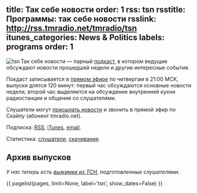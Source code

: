 title: Так себе новости
order: 1
rss: tsn
rsstitle: Программы: так себе новости
rsslink: http://rss.tmradio.net/tmradio/tsn
itunes_categories: News & Politics
labels: programs
order: 1
---
<img src="http://files.tmradio.net/pictures/wiki_logo.jpg" alt="tsn" align="left" />

Так себе новости — парный [подкаст][podcast], в котором ведущие обсуждают
новости прошедшей недели и другие интересные события.

Покдаст записывается в [прямом эфире][live] по четвергам в 21:00 МСК, выпуски
длятся 120 минут: первый час обсуждаются основные новости недели, второй час
выделяется на обсуждение внутренней кухни радиостанции и общение со слушателями.

Слушатели могут [присылать новости][reddit] и звонить в прямой эфир по Скайпу
(абонент tmradio.net).

Подписка: [RSS][], [iTunes][], [email][].

Статистика: [слушатели][3], [скачивания][4].

[1]: /guests/dugwin/
[2]: /guests/umonkey/
[3]: /programs/tsn/listeners.txt
[4]: http://files.tmradio.net/audio/sosonews/stats.txt
[live]: /live/
[podcast]: /podcast/
[RSS]: http://rss.tmradio.net/tmradio/tsn
[iTunes]: itpc://rss.tmradio.net/tmradio/tsn
[email]: /rss/#mail
[tsn]: http://tsn.tmradio.net/
[reddit]: http://www.reddit.com/r/mirkforce/


## Архив выпусков

_У нас теперь есть [выжимки из ТСН](/programs/tsn-dry/), подготовленные
слушателями._

{{ pagelist(pages, limit=None, label='tsn', show_dates=False) }}
